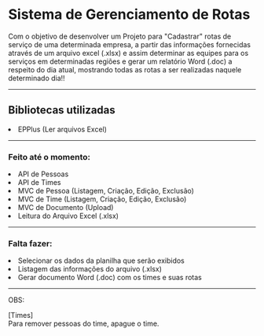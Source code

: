 <h1>
  Sistema de Gerenciamento de Rotas
  </h1>
  
  <p>Com o objetivo de desenvolver um Projeto para "Cadastrar" rotas de serviço de uma determinada empresa, a partir das informações fornecidas através de um arquivo excel (.xlsx) e assim determinar as equipes para os serviços em determinadas regiões e gerar um relatório Word (.doc) a respeito do dia atual, mostrando todas as rotas a ser realizadas naquele determinado dia!!</p>
  
  <hr>
 
  <h2>Bibliotecas utilizadas</h2>
  

<li>
  EPPlus (Ler arquivos Excel)
 
<hr>
        
        
<h3>
  Feito até o momento:
</h3>


<li>
  API de Pessoas
<li>
  API de Times
<li>
  MVC de Pessoa (Listagem, Criação, Edição, Exclusão)
<li>
  MVC de Time (Listagem, Criação, Edição, Exclusão)
<li>
  MVC de Documento (Upload)
<li>
  Leitura do Arquivo Excel (.xlsx)

<hr>
  
<h3>
  Falta fazer:
</h3>
  
<li>
  Selecionar os dados da planilha que serão exibidos
<li>
  Listagem das informações do arquivo (.xlsx)
<li>
  Gerar documento Word (.doc) com os times e suas rotas

<hr>

OBS:
  
[Times] <br>
Para remover pessoas do time, apague o time.
